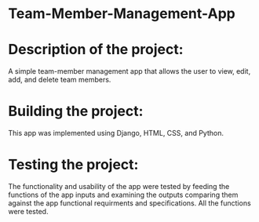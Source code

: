 # Team-Member-Management-App

# Description of the project:
A simple team-member management app that allows the user to view, edit, add, and delete team members. 

# Building the project:
This app was implemented using Django, HTML, CSS, and Python.

# Testing the project:
The functionality and usability of the app were tested by feeding the functions of the app inputs and examining the outputs comparing them against the app functional requirments and specifications. All the functions were tested.
